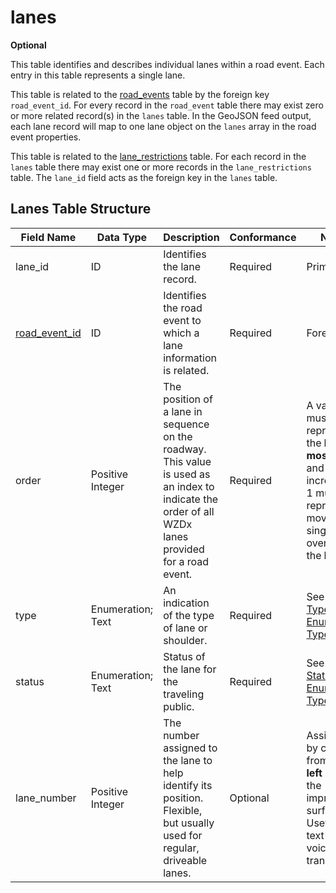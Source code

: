 # lanes
**Optional**

This table identifies and describes individual lanes within a road event. Each entry in this table represents a single lane.

This table is related to the [road_events](/spec-content/data-tables/road_events.md) table by the foreign key `road_event_id`.  For every record in the `road_event` table there may exist zero or more related record(s) in the `lanes` table. In the GeoJSON feed output, each lane record will map to one lane object on the `lanes` array in the road event properties.

This table is related to the [lane_restrictions](/spec-content/data-tables/lane_restrictions.md) table. For each record in the `lanes` table there may exist one or more records in the `lane_restrictions` table.  The `lane_id` field acts as the foreign key in the `lanes` table.

## Lanes Table Structure
Field Name | Data Type | Description | Conformance | Notes
--- | --- | --- | --- | ---
lane_id | ID | Identifies the lane record. | Required | Primary key
[road_event_id](/spec-content/data-tables/road_events.md) | ID | Identifies the road event to which a lane information is related. | Required | Foreign key
order | Positive Integer | The position of a lane in sequence on the roadway. This value is used as an index to indicate the order of all WZDx lanes provided for a road event. | Required | A value of `1` must represent the **left-most** lane and an increase in 1 must represent moving a single lane over from the **left**.
type | Enumeration; Text | An indication of the type of lane or shoulder. | Required | See [Lane Type Enumerated Type](/spec-content/enumerated-types/derived-from-its-standards/lane_type.md)
status | Enumeration; Text | Status of the lane for the traveling public. | Required | See [Lane Status Enumerated Type](/spec-content/enumerated-types/lane_status.md)
lane_number | Positive Integer | The number assigned to the lane to help identify its position. Flexible, but usually used for regular, driveable lanes. | Optional | Assigned by counting from the **left** edge of the improved surface. Useful for text to voice translation.

